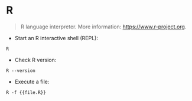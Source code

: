 # R

> R language interpreter.
> More information: <https://www.r-project.org>.

- Start an R interactive shell (REPL):

`R`

- Check R version:

`R --version`

- Execute a file:

`R -f {{file.R}}`
